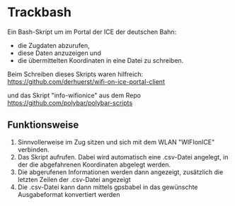# Trackbash
Ein Bash-Skript um im Portal der ICE der deutschen Bahn:
* die Zugdaten abzurufen,
* diese Daten anzuzeigen 
und 
* die übermittelten Koordinaten in eine Datei zu schreiben.

Beim Schreiben dieses Skripts waren hilfreich:
https://github.com/derhuerst/wifi-on-ice-portal-client

und das Skript "info-wifionice" aus dem Repo 
https://github.com/polybar/polybar-scripts

## Funktionsweise

1. Sinnvollerweise im Zug sitzen und sich mit dem WLAN "WIFIonICE"
verbinden.
1. Das Skript aufrufen. Dabei wird automatisch eine .csv-Datei angelegt, in
der die abgefahrenen Koordinaten abgelegt werden.
1. Die abgerufenen Informationen werden dann angezeigt, zusätzlich die
letzten Zeilen der .csv-Datei angezeigt
1. Die .csv-Datei kann dann mittels gpsbabel in das gewünschte Ausgabeformat
konvertiert werden


